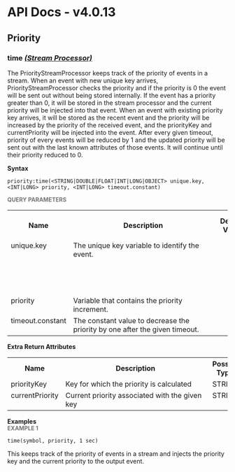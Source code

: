 # API Docs - v4.0.13

## Priority

### time *<a target="_blank" href="https://wso2.github.io/siddhi/documentation/siddhi-4.0/#stream-processor">(Stream Processor)</a>*

<p style="word-wrap: break-word">The PriorityStreamProcessor keeps track of the priority of events in a stream. When an event with new unique key arrives, PriorityStreamProcessor checks the priority and if the priority is 0 the event will be sent out without being stored internally. If the event has a priority greater than 0, it will be stored in the stream processor and the current priority will be injected into that event.  When an event with existing priority key arrives, it will be stored as the recent event and the priority will be increased by the priority of the received event, and the priorityKey and  currentPriority will be injected into the event. After every given timeout, priority of every events will be reduced by 1 and the updated priority will be sent out with the last known attributes of those events. It will continue until their priority reduced to 0.</p>

<span id="syntax" class="md-typeset" style="display: block; font-weight: bold;">Syntax</span>
```
priority:time(<STRING|DOUBLE|FLOAT|INT|LONG|OBJECT> unique.key, <INT|LONG> priority, <INT|LONG> timeout.constant)
```

<span id="query-parameters" class="md-typeset" style="display: block; color: rgba(0, 0, 0, 0.54); font-size: 12.8px; font-weight: bold;">QUERY PARAMETERS</span>
<table>
    <tr>
        <th>Name</th>
        <th style="min-width: 20em">Description</th>
        <th>Default Value</th>
        <th>Possible Data Types</th>
        <th>Optional</th>
        <th>Dynamic</th>
    </tr>
    <tr>
        <td style="vertical-align: top">unique.key</td>
        <td style="vertical-align: top; word-wrap: break-word">The unique key variable to identify the event.</td>
        <td style="vertical-align: top"></td>
        <td style="vertical-align: top">STRING<br>DOUBLE<br>FLOAT<br>INT<br>LONG<br>OBJECT</td>
        <td style="vertical-align: top">No</td>
        <td style="vertical-align: top">No</td>
    </tr>
    <tr>
        <td style="vertical-align: top">priority</td>
        <td style="vertical-align: top; word-wrap: break-word">Variable that contains the priority increment.</td>
        <td style="vertical-align: top"></td>
        <td style="vertical-align: top">INT<br>LONG</td>
        <td style="vertical-align: top">No</td>
        <td style="vertical-align: top">No</td>
    </tr>
    <tr>
        <td style="vertical-align: top">timeout.constant</td>
        <td style="vertical-align: top; word-wrap: break-word">The constant value to decrease the priority by one after the given timeout.</td>
        <td style="vertical-align: top"></td>
        <td style="vertical-align: top">INT<br>LONG</td>
        <td style="vertical-align: top">No</td>
        <td style="vertical-align: top">No</td>
    </tr>
</table>
<span id="extra-return-attributes" class="md-typeset" style="display: block; font-weight: bold;">Extra Return Attributes</span>
<table>
    <tr>
        <th>Name</th>
        <th style="min-width: 20em">Description</th>
        <th>Possible Types</th>
    </tr>
    <tr>
        <td style="vertical-align: top">priorityKey</td>
        <td style="vertical-align: top; word-wrap: break-word">Key for which the priority is calculated</td>
        <td style="vertical-align: top">STRING</td>
    </tr>
    <tr>
        <td style="vertical-align: top">currentPriority</td>
        <td style="vertical-align: top; word-wrap: break-word">Current priority associated with the given key</td>
        <td style="vertical-align: top">STRING</td>
    </tr>
</table>

<span id="examples" class="md-typeset" style="display: block; font-weight: bold;">Examples</span>
<span id="example-1" class="md-typeset" style="display: block; color: rgba(0, 0, 0, 0.54); font-size: 12.8px; font-weight: bold;">EXAMPLE 1</span>
```
time(symbol, priority, 1 sec)
```
<p style="word-wrap: break-word">This keeps track of the priority of events in a stream and injects the priority key and the current priority to the output event.</p>

